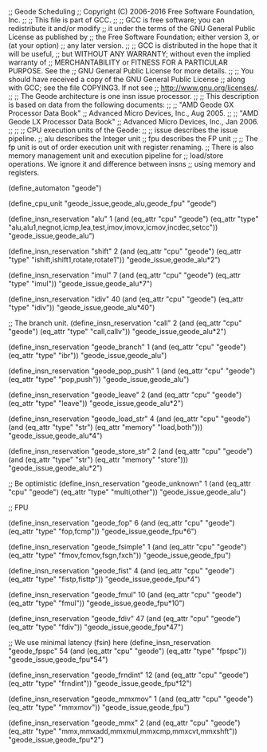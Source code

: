 ;; Geode Scheduling
;; Copyright (C) 2006-2016 Free Software Foundation, Inc.
;;
;; This file is part of GCC.
;;
;; GCC is free software; you can redistribute it and/or modify
;; it under the terms of the GNU General Public License as published by
;; the Free Software Foundation; either version 3, or (at your option)
;; any later version.
;;
;; GCC is distributed in the hope that it will be useful,
;; but WITHOUT ANY WARRANTY; without even the implied warranty of
;; MERCHANTABILITY or FITNESS FOR A PARTICULAR PURPOSE.  See the
;; GNU General Public License for more details.
;;
;; You should have received a copy of the GNU General Public License
;; along with GCC; see the file COPYING3.  If not see
;; <http://www.gnu.org/licenses/>.
;;
;; The Geode architecture is one insn issue processor.
;;
;; This description is based on data from the following documents:
;;
;;    "AMD Geode GX Processor Data Book"
;;    Advanced Micro Devices, Inc., Aug 2005.
;;
;;    "AMD Geode LX Processor Data Book"
;;    Advanced Micro Devices, Inc., Jan 2006.
;;
;;
;; CPU execution units of the Geode:
;;
;; issue	describes the issue pipeline.
;; alu		describes the Integer unit
;; fpu		describes the FP unit
;;
;; The fp unit is out of order execution unit with register renaming.
;; There is also memory management unit and execution pipeline for
;; load/store operations.  We ignore it and difference between insns
;; using memory and registers.

(define_automaton "geode")

(define_cpu_unit "geode_issue,geode_alu,geode_fpu" "geode")

(define_insn_reservation "alu" 1
			 (and (eq_attr "cpu" "geode")
			      (eq_attr "type" "alu,alu1,negnot,icmp,lea,test,imov,imovx,icmov,incdec,setcc"))
			 "geode_issue,geode_alu")

(define_insn_reservation "shift" 2
			 (and (eq_attr "cpu" "geode")
			      (eq_attr "type" "ishift,ishift1,rotate,rotate1"))
			 "geode_issue,geode_alu*2")

(define_insn_reservation "imul" 7
			 (and (eq_attr "cpu" "geode")
			      (eq_attr "type" "imul"))
			 "geode_issue,geode_alu*7")

(define_insn_reservation "idiv" 40
			 (and (eq_attr "cpu" "geode")
			      (eq_attr "type" "idiv"))
			 "geode_issue,geode_alu*40")

;; The branch unit.
(define_insn_reservation "call" 2
			 (and (eq_attr "cpu" "geode")
			      (eq_attr "type" "call,callv"))
			 "geode_issue,geode_alu*2")

(define_insn_reservation "geode_branch" 1
			 (and (eq_attr "cpu" "geode")
			      (eq_attr "type" "ibr"))
			 "geode_issue,geode_alu")

(define_insn_reservation "geode_pop_push" 1
			 (and (eq_attr "cpu" "geode")
			      (eq_attr "type" "pop,push"))
			 "geode_issue,geode_alu")

(define_insn_reservation "geode_leave" 2
			 (and (eq_attr "cpu" "geode")
			      (eq_attr "type" "leave"))
			 "geode_issue,geode_alu*2")

(define_insn_reservation "geode_load_str" 4
			 (and (eq_attr "cpu" "geode")
			      (and (eq_attr "type" "str")
				   (eq_attr "memory" "load,both")))
			 "geode_issue,geode_alu*4")

(define_insn_reservation "geode_store_str" 2
			 (and (eq_attr "cpu" "geode")
			      (and (eq_attr "type" "str")
				   (eq_attr "memory" "store")))
			 "geode_issue,geode_alu*2")

;; Be optimistic
(define_insn_reservation "geode_unknown" 1
			 (and (eq_attr "cpu" "geode")
			      (eq_attr "type" "multi,other"))
			 "geode_issue,geode_alu")

;; FPU

(define_insn_reservation "geode_fop" 6
			 (and (eq_attr "cpu" "geode")
			      (eq_attr "type" "fop,fcmp"))
			 "geode_issue,geode_fpu*6")

(define_insn_reservation "geode_fsimple" 1
			 (and (eq_attr "cpu" "geode")
			      (eq_attr "type" "fmov,fcmov,fsgn,fxch"))
			 "geode_issue,geode_fpu")

(define_insn_reservation "geode_fist" 4
			 (and (eq_attr "cpu" "geode")
			      (eq_attr "type" "fistp,fisttp"))
			 "geode_issue,geode_fpu*4")

(define_insn_reservation "geode_fmul" 10
			 (and (eq_attr "cpu" "geode")
			      (eq_attr "type" "fmul"))
			 "geode_issue,geode_fpu*10")

(define_insn_reservation "geode_fdiv" 47
			 (and (eq_attr "cpu" "geode")
			      (eq_attr "type" "fdiv"))
			 "geode_issue,geode_fpu*47")

;; We use minimal latency (fsin) here
(define_insn_reservation "geode_fpspc" 54
			 (and (eq_attr "cpu" "geode")
			      (eq_attr "type" "fpspc"))
			 "geode_issue,geode_fpu*54")

(define_insn_reservation "geode_frndint" 12
			 (and (eq_attr "cpu" "geode")
			      (eq_attr "type" "frndint"))
			 "geode_issue,geode_fpu*12")

(define_insn_reservation "geode_mmxmov" 1
			 (and (eq_attr "cpu" "geode")
			      (eq_attr "type" "mmxmov"))
			 "geode_issue,geode_fpu")

(define_insn_reservation "geode_mmx" 2
			 (and (eq_attr "cpu" "geode")
			      (eq_attr "type" "mmx,mmxadd,mmxmul,mmxcmp,mmxcvt,mmxshft"))
			 "geode_issue,geode_fpu*2")
